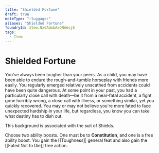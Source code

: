 ```yaml
---
title: "Shielded Fortune"
draft: true
noteType: ":luggage:"
aliases: "Shielded Fortune"
foundryId: Item.Nz6AUobAxQNA6ojB
tags:
  - Item
---
```


# Shielded Fortune

You've always been tougher than your peers. As a child, you may have been able to endure the rough-and-tumble horseplay with friends more easily. You regularly emerged relatively unscathed from accidents could have been quite dangerous. At some point in your past, you had a particularly close call with death—be it from a near-fatal accident, a fight gone horribly wrong, a close call with illness, or something similar, yet you quickly recovered. You may or may not believe you're more fated to face unexpected hardship in your life, but regardless, you know you can take what destiny has to dish out.

This background is associated with the suit of Shields.

Choose two ability boosts. One must be to **Constitution**, and one is a free ability boost. You gain the [[Toughness]] general feat and also gain the [[Fated Not to Die]] free action.
